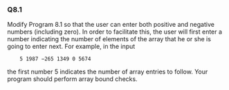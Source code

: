 ### Q8.1

Modify Program 8.1 so that the user can enter both positive and negative numbers (including zero). In order to facilitate this, the user will first enter a number indicating the number of elements of the array that he or she is going to enter next. For example, in the input

```
	5 1987 −265 1349 0 5674
```

the first number 5 indicates the number of array entries to follow. Your program should perform array bound checks.